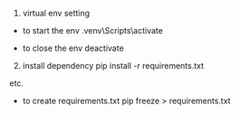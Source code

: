 1. virtual env setting
  - to start the env
  .venv\Scripts\activate
  
  - to close the env
  deactivate

2. install dependency
  pip install -r requirements.txt

etc. 
- to create requirements.txt
pip freeze > requirements.txt
